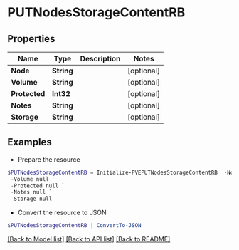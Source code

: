 # PUTNodesStorageContentRB
## Properties

Name | Type | Description | Notes
------------ | ------------- | ------------- | -------------
**Node** | **String** |  | [optional] 
**Volume** | **String** |  | [optional] 
**Protected** | **Int32** |  | [optional] 
**Notes** | **String** |  | [optional] 
**Storage** | **String** |  | [optional] 

## Examples

- Prepare the resource
```powershell
$PUTNodesStorageContentRB = Initialize-PVEPUTNodesStorageContentRB  -Node null `
 -Volume null `
 -Protected null `
 -Notes null `
 -Storage null
```

- Convert the resource to JSON
```powershell
$PUTNodesStorageContentRB | ConvertTo-JSON
```

[[Back to Model list]](../README.md#documentation-for-models) [[Back to API list]](../README.md#documentation-for-api-endpoints) [[Back to README]](../README.md)

